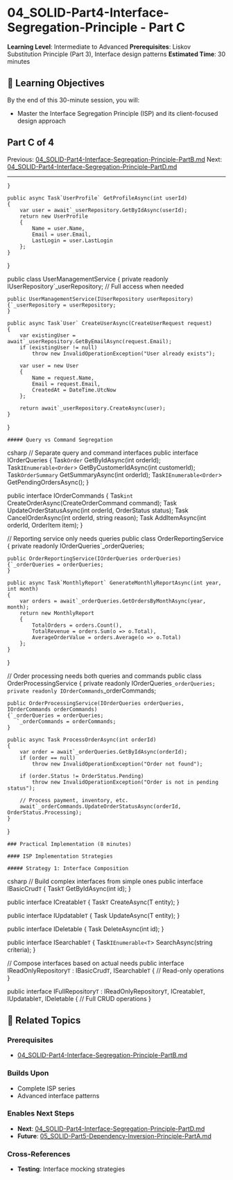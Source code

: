# 04_SOLID-Part4-Interface-Segregation-Principle - Part C

**Learning Level**: Intermediate to Advanced
**Prerequisites**: Liskov Substitution Principle (Part 3), Interface design patterns
**Estimated Time**: 30 minutes

## 🎯 Learning Objectives

By the end of this 30-minute session, you will:

- Master the Interface Segregation Principle (ISP) and its client-focused design approach

## Part C of 4

Previous: [04_SOLID-Part4-Interface-Segregation-Principle-PartB.md](04_SOLID-Part4-Interface-Segregation-Principle-PartB.md)
Next: [04_SOLID-Part4-Interface-Segregation-Principle-PartD.md](04_SOLID-Part4-Interface-Segregation-Principle-PartD.md)

---

    }

    public async Task`UserProfile` GetProfileAsync(int userId)
    {
        var user = await`_userRepository.GetByIdAsync(userId);
        return new UserProfile
        {
            Name = user.Name,
            Email = user.Email,
            LastLogin = user.LastLogin
        };
    }
}

public class UserManagementService
{
    private readonly IUserRepository`_userRepository; // Full access when needed

    public UserManagementService(IUserRepository userRepository)
    {`_userRepository = userRepository;
    }

    public async Task`User` CreateUserAsync(CreateUserRequest request)
    {
        var existingUser = await`_userRepository.GetByEmailAsync(request.Email);
        if (existingUser != null)
            throw new InvalidOperationException("User already exists");

        var user = new User
        {
            Name = request.Name,
            Email = request.Email,
            CreatedAt = DateTime.UtcNow
        };

        return await`_userRepository.CreateAsync(user);
    }
}

    ##### Query vs Command Segregation
csharp
// Separate query and command interfaces
public interface IOrderQueries
{
    Task`Order` GetByIdAsync(int orderId);
    Task`IEnumerable<Order`> GetByCustomerIdAsync(int customerId);
    Task`OrderSummary` GetSummaryAsync(int orderId);
    Task`IEnumerable<Order`> GetPendingOrdersAsync();
}

public interface IOrderCommands
{
    Task`int` CreateOrderAsync(CreateOrderCommand command);
    Task UpdateOrderStatusAsync(int orderId, OrderStatus status);
    Task CancelOrderAsync(int orderId, string reason);
    Task AddItemAsync(int orderId, OrderItem item);
}

// Reporting service only needs queries
public class OrderReportingService
{
    private readonly IOrderQueries`_orderQueries;

    public OrderReportingService(IOrderQueries orderQueries)
    {`_orderQueries = orderQueries;
    }

    public async Task`MonthlyReport` GenerateMonthlyReportAsync(int year, int month)
    {
        var orders = await`_orderQueries.GetOrdersByMonthAsync(year, month);
        return new MonthlyReport
        {
            TotalOrders = orders.Count(),
            TotalRevenue = orders.Sum(o => o.Total),
            AverageOrderValue = orders.Average(o => o.Total)
        };
    }
}

// Order processing needs both queries and commands
public class OrderProcessingService
{
    private readonly IOrderQueries`_orderQueries;
    private readonly IOrderCommands`_orderCommands;

    public OrderProcessingService(IOrderQueries orderQueries, IOrderCommands orderCommands)
    {`_orderQueries = orderQueries;
       `_orderCommands = orderCommands;
    }

    public async Task ProcessOrderAsync(int orderId)
    {
        var order = await`_orderQueries.GetByIdAsync(orderId);
        if (order == null)
            throw new InvalidOperationException("Order not found");

        if (order.Status != OrderStatus.Pending)
            throw new InvalidOperationException("Order is not in pending status");

        // Process payment, inventory, etc.
        await`_orderCommands.UpdateOrderStatusAsync(orderId, OrderStatus.Processing);
    }
}

    ### Practical Implementation (8 minutes)

    #### ISP Implementation Strategies

    ##### Strategy 1: Interface Composition
csharp
// Build complex interfaces from simple ones
public interface IBasicCrud`T`
{
    Task`T` GetByIdAsync(int id);
}

public interface ICreatable`T`
{
    Task`T` CreateAsync(T entity);
}

public interface IUpdatable`T`
{
    Task UpdateAsync(T entity);
}

public interface IDeletable
{
    Task DeleteAsync(int id);
}

public interface ISearchable`T`
{
    Task`IEnumerable<T`> SearchAsync(string criteria);
}

// Compose interfaces based on actual needs
public interface IReadOnlyRepository`T` : IBasicCrud`T`, ISearchable`T`
{
    // Read-only operations
}

public interface IFullRepository`T` : IReadOnlyRepository`T`, ICreatable`T`, IUpdatable`T`, IDeletable
{
    // Full CRUD operations
}

## 🔗 Related Topics

### **Prerequisites**
- [04_SOLID-Part4-Interface-Segregation-Principle-PartB.md](04_SOLID-Part4-Interface-Segregation-Principle-PartB.md)

### **Builds Upon**
- Complete ISP series
- Advanced interface patterns

### **Enables Next Steps**
- **Next**: [04_SOLID-Part4-Interface-Segregation-Principle-PartD.md](04_SOLID-Part4-Interface-Segregation-Principle-PartD.md)
- **Future**: [05_SOLID-Part5-Dependency-Inversion-Principle-PartA.md](05_SOLID-Part5-Dependency-Inversion-Principle-PartA.md)

### **Cross-References**
- **Testing**: Interface mocking strategies
